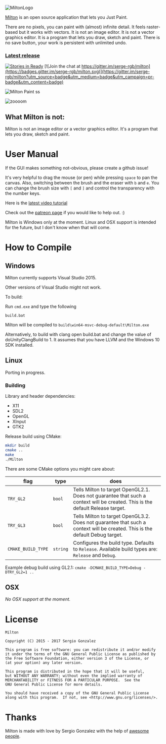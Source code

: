 ![MiltonLogo](http://i.imgur.com/ADgRZUB.png)

[Milton](https://github.com/serge-rgb/milton) is an open source application that lets you Just Paint.

There are no pixels, you can paint with (almost) infinite detail. It feels raster-based but it works with vectors.
It is not an image editor. It is not a vector graphics editor. It is a program that lets you draw, sketch and paint.
There is no save button, your work is persistent with unlimited undo.

### [Latest release](https://github.com/serge-rgb/milton/releases/)

[![Stories in Ready](https://badge.waffle.io/serge-rgb/milton.png?label=ready&title=Ready)](https://waffle.io/serge-rgb/milton)
[![Join the chat at https://gitter.im/serge-rgb/milton](https://badges.gitter.im/serge-rgb/milton.svg)](https://gitter.im/serge-rgb/milton?utm_source=badge&utm_medium=badge&utm_campaign=pr-badge&utm_content=badge)

![Milton Paint ss](http://i.imgur.com/4pdHeeI.png)

![zoooom](http://i.imgur.com/fqOhPlr.gif)


What Milton is not:
-------------------

Milton is not an image editor or a vector graphics editor. It's a program that
lets you draw, sketch and paint.

User Manual
===========

If the GUI makes something not-obvious, please create a github issue!

It's very helpful to drag the mouse (or pen) while pressing `space` to pan the
canvas.  Also, switching between the brush and the eraser with `b` and `e`.
You can change the brush size with `[` and `]` and control the transparency
with the number keys.

Here is the  [latest video tutorial](https://www.youtube.com/watch?v=g27gHio2Ohk)

Check out the [patreon page](https://www.patreon.com/serge_rgb?ty=h) if you would like to help out. :)

Milton is Windows only at the moment. Linux and OSX support is intended for the future, but I don't know when that will come.

How to Compile
==============

Windows
-------

Milton currently supports Visual Studio 2015.

Other versions of Visual Studio might not work.

To build:

Run `cmd.exe` and type the following

```
build.bat
```

Milton will be compiled to `build\win64-msvc-debug-default\Milton.exe`

Alternatively, to build with clang open build.bat and change the value of
doUnityClangBuild to 1. It assumes that you have LLVM and the Windows 10 SDK
installed.


Linux
-----

Porting in progress.

### Building

Library and header dependencies:
* X11
* SDL2
* OpenGL
* XInput
* GTK2

Release build using CMake:
```sh
mkdir build
cmake ..
make
./Milton
```

There are some CMake options you might care about:

| flag | type | does |
| ---- | ---- | ---- |
| `TRY_GL2` | `bool` | Tells Milton to target OpenGL2.1. Does not guarantee that such a context will be created. This is the default Release target. |
| `TRY_GL3` | `bool` | Tells Milton to target OpenGL3.2. Does not guarantee that such a context will be created. This is the default Debug target. |
| `CMAKE_BUILD_TYPE` | `string` | Configures the build type. Defaults to `Release`. Available build types are: `Release` and `Debug`. |

Example debug build using GL2.1:
`cmake -DCMAKE_BUILD_TYPE=Debug -DTRY_GL2=1 ..`

OSX
---

_No OSX support at the moment._


License
=======

    Milton

    Copyright (C) 2015 - 2017 Sergio Gonzalez

    This program is free software: you can redistribute it and/or modify
    it under the terms of the GNU General Public License as published by
    the Free Software Foundation, either version 3 of the License, or
    (at your option) any later version.

    This program is distributed in the hope that it will be useful,
    but WITHOUT ANY WARRANTY; without even the implied warranty of
    MERCHANTABILITY or FITNESS FOR A PARTICULAR PURPOSE.  See the
    GNU General Public License for more details.

    You should have received a copy of the GNU General Public License
    along with this program.  If not, see <http://www.gnu.org/licenses/>.

Thanks
======

Milton is made with love by Sergio Gonzalez with the help of [awesome
people](https://github.com/serge-rgb/milton/blob/master/CREDITS.md).


